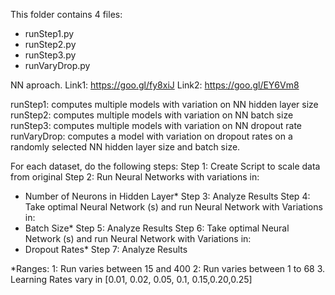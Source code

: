 This folder contains 4 files:
- runStep1.py
- runStep2.py
- runStep3.py
- runVaryDrop.py

NN aproach.
Link1: https://goo.gl/fy8xiJ
Link2: https://goo.gl/EY6Vm8

runStep1:    computes multiple models with variation on NN hidden layer size
runStep2:    computes multiple models with variation on NN batch size
runStep3:    computes multiple models with variation on NN dropout rate
runVaryDrop: computes a model with variation on dropout rates on a randomly selected NN hidden layer size and batch size.

For each dataset, do the following steps:
Step 1: Create Script to scale data from original
Step 2: Run Neural Networks with variations in:
-	Number of Neurons in Hidden Layer*
Step 3: Analyze Results
Step 4: Take optimal Neural Network (s) and run Neural Network with Variations in:
-	Batch Size*
Step 5: Analyze Results
Step 6: Take optimal Neural Network (s) and run Neural Network with Variations in:
-	Dropout Rates*
Step 7: Analyze Results

*Ranges:
1: Run varies between 15 and 400
2: Run varies between 1 to 68
3. Learning Rates vary in [0.01, 0.02, 0.05, 0.1, 0.15,0.20,0.25]
